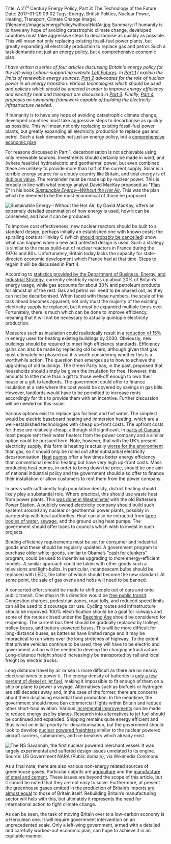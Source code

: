 Title: A 21<sup>st</sup> Century Energy Policy, Part 3: The Technology of the Future
Date: 2017-01-29 09:02
Tags: Energy, British Politics, Nuclear Power, Heating, Transport, Climate Change
Image: {filename}/images/energyPolicy/withoutHotAir.jpg
Summary: If humanity is to have any hope of avoiding catastrophic climate change, developed countries must take aggressive steps to decarbonise as quickly as possible. This will mean not only replacing existing fossil-fuel power plants, but greatly expanding all electricity production to replace gas and petrol. Such a task demands not just an energy policy, but a comprehensive economic plan.

*I have written a series of four articles discussing Britain's energy
policy for the left-wing Labour-supporting website
[Left Futures](http://www.leftfutures.org/). In
[Part 1]({filename}/Politics/21EnergyP1.md) I explain the limits of
renewable energy sources. [Part 2]({filename}/Politics/21EnergyP2.md)
advocates for the role of nuclear power in an energy
transition. Various technologies which should be used and policies
which should be enacted in order to improve energy efficiency and
electrify heat and transport are discussed in
[Part 3]({filename}/Politics/21EnergyP3.md). Finally,
[Part 4]({filename}/Politics/21EnergyP4.md) proposes an ownership
framework capable of building the electricity infrastructure needed.*

If humanity is to have any hope of avoiding catastrophic climate
change, developed countries must take aggressive steps to decarbonise
as quickly as possible. This will mean not only replacing existing
fossil-fuel power plants, but greatly expanding all electricity
production to replace gas and petrol. Such a task demands not just an
energy policy, but a
[comprehensive economic plan](http://www.leftfutures.org/2017/01/a-left-economic-strategy-for-labour-putting-meat-on-the-bones/comment-page-1/).

For reasons discussed in Part 1, decarbonisation is not achievable
using only renewable sources. Investments should certainly be made in
wind, and (where feasible) hydroelectric and geothermal power, but
even combined these are unlikely to provide more than half of the
current supply. Solar is a terrible energy source for a cloudy country
like Britain, and tidal energy is of
[dubious value](https://carboncounter.wordpress.com/2015/03/02/should-britain-bother-with-tidal-lagoons/).
The remainder must be made up by nuclear power. This is broadly in
line with what energy analyst David MacKay proposed as
"[Plan E](http://www.withouthotair.com/c27/page_211.shtml)” in his
book
[*Sustainable Energy--Without the Hot Air*](http://www.withouthotair.com/Contents.html). This
was the plan which he deemed to be the most economical of those he
proposed.

![**Sustainable Energy--Without the Hot Air**, by David MacKay, offers an extremely detailed examination of how energy is used, how it can be conserved, and how it can be produced.]({filename}/images/energyPolicy/withoutHotAir.jpg)

To improve cost effectiveness, new nuclear reactors should be built to
a standard design, perhaps initially an established one with known
costs; the spiralling costs at Hinkley C (which
[should probably be cancelled](https://www.theguardian.com/environment/2015/sep/18/we-are-pro-nuclear-but-hinkley-c-must-be-scrapped))
show what can happen when a new and untested design is used. Such a
strategy is similar to the mass build-out of nuclear reactors in
France during the 1970s and 80s. Unfortunately, Britain today lacks
the capacity for state-directed economic development which France had
at that time. Steps to regain it will be discussed in Part 4.

According to
[statistics provided by the Department of Business, Energy, and Industrial Strategy](https://www.gov.uk/government/statistics/energy-consumption-in-the-uk),
currently electricity makes up about 20% of Britain’s energy usage,
while gas accounts for about 30% and petroleum products for almost all
of the rest. Gas and petrol will need to be phased out, as they can
not be decarbonised. When faced with these numbers, the scale of the
task ahead becomes apparent; not only must the majority of the
existing electricity supply be replaced, but it must be expanded
multiple times over. Fortunately, there is much which can be done to
improve efficiency, meaning that it will not be necessary to actually
quintuple electricity production.

Measures such as insulation could realistically result in a
[reduction of 15%](https://www.theccc.org.uk/wp-content/uploads/2016/10/Next-steps-for-UK-heat-policy-Committee-on-Climate-Change-October-2016.pdf)
in energy used for heating existing buildings by 2030. Obviously, new
buildings should be required to meet high efficiency standards.
Efficiency gains can also be made by replacing old boilers, although
given that gas must ultimately be phased out it is worth considering
whether this is a worthwhile action. The question then emerges as to
how to achieve the upgrading of old buildings. The Green Party has, in
the past, proposed that households should simply be given the
insulation for free. However, this amounts to little more than a gift
to those well-off enough to own their house or a gift to
landlords. The government could offer to finance insulation at a rate
where the cost would be covered by savings in gas bills. However,
landlords would have to be permitted to increase rents accordingly for
this to provide them with an incentive.  Further discussion will be
needed on this issue.

Various options exist to replace gas for heat and hot water. The
simplest would be electric baseboard heating and immersion heating,
which are a well-established technologies with cheap up-front
costs. The upfront costs for these are relatively cheap, although
still significant. In
[parts of Canada](http://nbpower.ca/en/products-services/water-heaters/your-options)
most people rent their water heaters from the power company and a
similar option could be pursued here. Note, however, that with the
UK’s present electricity supply, this form is heating is actually
[worse for the environment](http://www.energysavingtrust.org.uk/renewable-energy/heat/air-source-heat-pumps)
than gas, so it should only be rolled out after substantial
electricity decarbonisation.
[Heat](http://www.energysavingtrust.org.uk/renewable-energy/heat/air-source-heat-pumps)
[pumps](http://www.energysavingtrust.org.uk/renewable-energy/heat/ground-source-heat-pumps)
offer a few times better energy efficiency than conventional electric
heating but have very high up-front costs. Mass producing heat pumps,
in order to bring down the price, should be one aim of national
industrial policy and the government should also offer to finance
their installation or allow customers to rent them from the power
company.

In areas with sufficiently high population density, district heating
should likely play a substantial role. Where practical, this should
use waste heat from power plants. This
[was done in Westminster](http://www.cwh.org.uk/assets/_files/documents/oct_13/CITY__1382345517_Factsheetfinal2013.pdf)
with the old Battersea Power Station. A publicly owned electricity
company should build such systems around any nuclear or geothermal
power plants, possibly in partnership with local authorities. Heat can
also be extracted from
[large bodies of water](http://enwave.com/locations/toronto/),
[sewage](http://vancouver.ca/home-property-development/neighbourhood-energy-strategy.aspx),
and the ground using heat pumps. The government should offer loans to
councils which wish to invest in such projects.

<!--![District heating accumulator tower in Westminster. Source: Fin Fahey at the English language Wikipedia, [CC-BY-SA-2.5](https://creativecommons.org/licenses/by-sa/2.5/deed.en), via Wikimedia Commons]({filename}/images/energyPolicy/heatingTower.jpg)-->

Binding efficiency requirements must be set for consumer and
industrial goods and these should be regularly updated. A government
program to purchase older white-goods, similar to Obama’s
“[cash for clunkers](https://en.wikipedia.org/wiki/Car_Allowance_Rebate_System)”
program, could be used to incentivise upgrading to more
energy-efficient models. A similar approach could be taken with other
goods such a televisions and light-bulbs. In particular, incandescent
bulbs should be replaced with LEDs, the latter of which should become
the new standard.  At some point, the sale of gas ovens and hobs will
need to be banned.

A concerted effort should be made to shift people out of cars and onto
public transit. One step in this direction would be
[free public transit](https://farefreepublictransport.com/). Congestion
charges, pedestrian zones, road tolls, and reduced speed limits can
all be used to discourage car use. Cycling routes and infrastructure
should be improved. 100% electrification should be a goal for railways
and some of the routes closed under the
[Beeching Axe](https://en.wikipedia.org/wiki/Beeching_cuts) should be
considered for reopening. The current bus fleet should be gradually
replaced by trolleys, trolley-buses, and battery-powered buses. This
will be more difficult for long-distance buses, as batteries have
limited range and it may be impractical to run wires over the long
stretches of highway.  To the extent that private vehicles continue to
be used, they will have to be electric and government action will be
needed to develop the charging infrastructure. Long-distance freight
should increasingly be transported by rail and local freight by
electric trucks.

Long distance travel by air or sea is more difficult as there are no
nearby electrical wires to power it. The energy density of batteries
is
[only a few percent of diesel or jet fuel](https://carboncounter.wordpress.com/2015/06/18/flying-without-fossil-fuels-the-need-for-high-energy-density/),
making it impossible to fit enough of them on a ship or plane to power
a voyage. Alternatives such as biofuels or hydrogen are still decades
away and, in the case of the former, there are concerns about them
displacing essential food production. In the meantime, the government
should move ban commercial flights within Britain and reduce other
short-haul aviation. Various
[incremental improvements](http://www.vox.com/2016/5/6/11569202/aviation-emissions-solar-plane)
can be made to reduce energy use by planes. Research into alternatives
to jet fuel should be continued and expanded. Shipping remains quite
energy efficient and thus is not an initial priority for
decarbonisation, but the government should look to develop
[nuclear powered freighters](https://en.wikipedia.org/wiki/Nuclear_marine_propulsion)
similar to the nuclear powered aircraft carriers, submarines, and ice
breakers which already exist.

![The NS Savannah, the first nuclear powered merchant vessel. It was largely experimental and suffered design issues unrelated to its engine. Source: US Government [NARA](http://arcweb.archives.gov) (Public domain), via Wikimedia Commons]({filename}/images/energyPolicy/NSsavannah-1962.jpg)

As a final note, there are also various non-energy related sources of
greenhouse gases. Particular culprits are
[agriculture](http://www.withouthotair.com/c13/page_76.shtml) and the
[manufacture of steel and cement](https://carboncounter.wordpress.com/2015/06/11/can-you-make-a-wind-turbine-without-fossil-fuels-2/).
These issues are beyond the scope of this article, but it should be
noted that they are not easy to solve. Furthermore, at present the
greenhouse gases emitted in the production of Britain’s imports
[are almost equal](http://www.withouthotair.com/c15/page_93.shtml) to
those of Britain itself. Rebuilding Britain’s manufacturing sector
will help with this, but ultimately it represents the need for
international action to fight climate change.

As can be seen, the task of moving Britain over to a low-carbon
economy is a Herculean one. It will require government intervention on
an unprecedented scale. Only a left-wing government, armed with a
detailed and carefully worked-out economic plan, can hope to achieve
it in an equitable manner.
